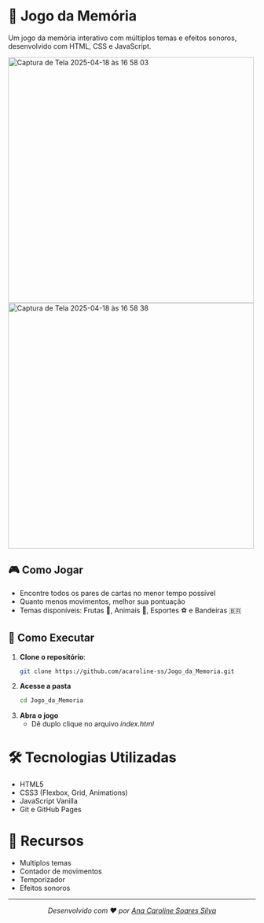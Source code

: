 # 🧠 Jogo da Memória

Um jogo da memória interativo com múltiplos temas e efeitos sonoros, desenvolvido com HTML, CSS e JavaScript.

<img width="500" alt="Captura de Tela 2025-04-18 às 16 58 03" src="https://github.com/user-attachments/assets/ebfdfa18-0f80-4742-95a2-8b850943bc0d" />

<img width="500" alt="Captura de Tela 2025-04-18 às 16 58 38" src="https://github.com/user-attachments/assets/2af05307-6013-4bc7-a3f0-e8c352b5dd0c" />

## 🎮 Como Jogar

- Encontre todos os pares de cartas no menor tempo possível
- Quanto menos movimentos, melhor sua pontuação
- Temas disponíveis: Frutas 🍎, Animais 🐶, Esportes ⚽ e Bandeiras 🇧🇷

## 🚀 Como Executar

1. **Clone o repositório**:
   ```bash
   git clone https://github.com/acaroline-ss/Jogo_da_Memoria.git

2. **Acesse a pasta**
   ```bash
   cd Jogo_da_Memoria

3. **Abra o jogo**
   * Dê duplo clique no arquivo *index.html*

# 🛠 Tecnologias Utilizadas
* HTML5
* CSS3 (Flexbox, Grid, Animations)
* JavaScript Vanilla
* Git e GitHub Pages

# 🌟 Recursos
* Multiplos temas
* Contador de movimentos
* Temporizador
* Efeitos sonoros

---
_<p align="center">Desenvolvido com ❤️ por <a href="https://github.com/acaroline-ss">Ana Caroline Soares Silva</a></p>_
